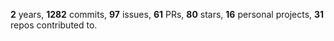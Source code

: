 **2** years, **1282** commits, **97** issues, **61** PRs, **80** stars, **16** personal projects, **31** repos contributed to.
